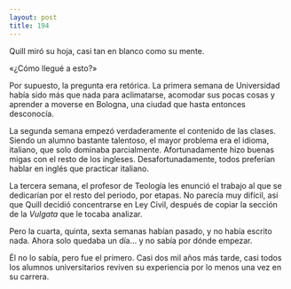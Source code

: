 ```yaml
---
layout: post
title: 194
---
```


Quill miró su hoja, casi tan en blanco como su mente.

«¿Cómo llegué a esto?»

Por supuesto, la pregunta era retórica. La primera semana de Universidad había sido más que nada para aclimatarse, acomodar sus pocas cosas y aprender a moverse en Bologna, una ciudad que hasta entonces desconocía. 

La segunda semana empezó verdaderamente el contenido de las clases. Siendo un alumno bastante talentoso, el mayor problema era el idioma, italiano, que solo dominaba parcialmente. Afortunadamente hizo buenas migas con el resto de los ingleses. Desafortunadamente, todos preferían hablar en inglés que practicar italiano.

La tercera semana, el profesor de Teología les enunció el trabajo al que se dedicarían por el resto del periodo, por etapas. No parecía muy difícil, así que Quill decidió concentrarse en Ley Civil, después de copiar la sección de la _Vulgata_ que le tocaba analizar.

Pero la cuarta, quinta, sexta semanas habían pasado, y no había escrito nada. Ahora solo quedaba un día... y no sabía por dónde empezar.

Él no lo sabía, pero fue el primero. Casi dos mil años más tarde, casi todos los alumnos universitarios reviven su experiencia por lo menos una vez en su carrera.
